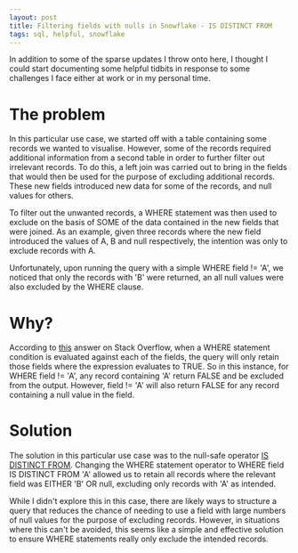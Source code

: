 ```yaml
---
layout: post
title: Filtering fields with nulls in Snowflake - IS DISTINCT FROM
tags: sql, helpful, snowflake
---
```


In addition to some of the sparse updates I throw onto here, I thought I could start documenting some helpful tidbits in response to some challenges I face either at work or in my personal time.

# The problem

 In this particular use case, we started off with a table containing some records we wanted to visualise. However, some of the records required additional information from a second table in order to further filter out irrelevant records. To do this, a left join was carried out to bring in the fields that would then be used for the purpose of excluding additional records. These new fields introduced new data for some of the records, and null values for others.

 To filter out the unwanted records, a WHERE statement was then used to exclude on the basis of SOME of the data contained in the new fields that were joined. As an example, given three records where the new field introduced the values of A, B and null respectively, the intention was only to exclude records with A.

 Unfortunately, upon running the query with a simple WHERE field != 'A', we noticed that only the records with 'B' were returned, an all null values were also excluded by the WHERE clause.

 # Why?

 According to [this](https://stackoverflow.com/questions/67168963/why-does-snowflake-exclude-matching-null-values-in-where-clause) answer on Stack Overflow, when a WHERE statement condition is evaluated against each of the fields, the query will only retain those fields where the expression evaluates to TRUE. So in this instance, for WHERE field != 'A', any record containing 'A' return FALSE and be excluded from the output. However, field != 'A' will also return FALSE for any record containing a null value in the field. 

# Solution
The solution in this particular use case was to the null-safe operator [IS DISTINCT FROM](https://docs.snowflake.com/en/sql-reference/functions/is-distinct-from). Changing the WHERE statement operator to WHERE field IS DISTINCT FROM 'A' allowed us to retain all records where the relevant field was EITHER 'B' OR null, excluding only records with 'A' as intended. 

While I didn't explore this in this case, there are likely ways to structure a query that reduces the chance of needing to use a field with large numbers of null values for the purpose of excluding records. However, in situations where this can't be avoided, this seems like a simple and effective solution to ensure WHERE statements really only exclude the intended records.